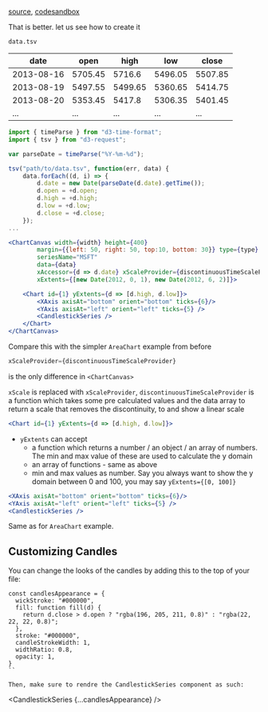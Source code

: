 [source](https://github.com/rrag/react-stockcharts/blob/master/docs/lib/charts/CandleStickStockScaleChart.js), [codesandbox](https://codesandbox.io/s/github/rrag/react-stockcharts-examples2/tree/master/examples/CandleStickStockScaleChart)

That is better. let us see how to create it

`data.tsv`

date       | open     | high | low | close
-----------|----------| -----|-----|------
2013-08-16 | 5705.45 | 5716.6 | 5496.05 | 5507.85
2013-08-19 | 5497.55 | 5499.65 | 5360.65 | 5414.75
2013-08-20 | 5353.45 | 5417.8 | 5306.35 | 5401.45
... | ... | ... | ... | ...


```js
import { timeParse } from "d3-time-format";
import { tsv } from "d3-request";

var parseDate = timeParse("%Y-%m-%d");

tsv("path/to/data.tsv", function(err, data) {
	data.forEach((d, i) => {
		d.date = new Date(parseDate(d.date).getTime());
		d.open = +d.open;
		d.high = +d.high;
		d.low = +d.low;
		d.close = +d.close;
	});
...
```

```jsx
<ChartCanvas width={width} height={400}
		margin={{left: 50, right: 50, top:10, bottom: 30}} type={type}
		seriesName="MSFT"
		data={data}
		xAccessor={d => d.date} xScaleProvider={discontinuousTimeScaleProvider}
		xExtents={[new Date(2012, 0, 1), new Date(2012, 6, 2)]}>

	<Chart id={1} yExtents={d => [d.high, d.low]}>
		<XAxis axisAt="bottom" orient="bottom" ticks={6}/>
		<YAxis axisAt="left" orient="left" ticks={5} />
		<CandlestickSeries />
	</Chart>
</ChartCanvas>
```

Compare this with the simpler `AreaChart` example from before

```js
xScaleProvider={discontinuousTimeScaleProvider}
```

is the only difference in `<ChartCanvas>`

`xScale` is replaced with `xScaleProvider`, `discontinuousTimeScaleProvider` is a function which takes some pre calculated values and the data array to return a scale that removes the discontinuity, to and show a linear scale

```jsx
<Chart id={1} yExtents={d => [d.high, d.low]}>
```

- `yExtents` can accept
	- a function which returns a number / an object / an array of numbers. The min and max value of these are used to calculate the y domain
	- an array of functions - same as above
	- min and max values as number. Say you always want to show the y domain between 0 and 100, you may say `yExtents={[0, 100]}`

```jsx
<XAxis axisAt="bottom" orient="bottom" ticks={6}/>
<YAxis axisAt="left" orient="left" ticks={5} />
<CandlestickSeries />
```

Same as for `AreaChart` example.

## Customizing Candles

You can change the looks of the candles by adding this to the top of your file:

```
const candlesAppearance = {
  wickStroke: "#000000",
  fill: function fill(d) {
    return d.close > d.open ? "rgba(196, 205, 211, 0.8)" : "rgba(22, 22, 22, 0.8)";
  },
  stroke: "#000000",
  candleStrokeWidth: 1,
  widthRatio: 0.8,
  opacity: 1,
}
``

Then, make sure to rendre the CandlestickSeries component as such:

```
<CandlestickSeries
   {...candlesAppearance} />
```
